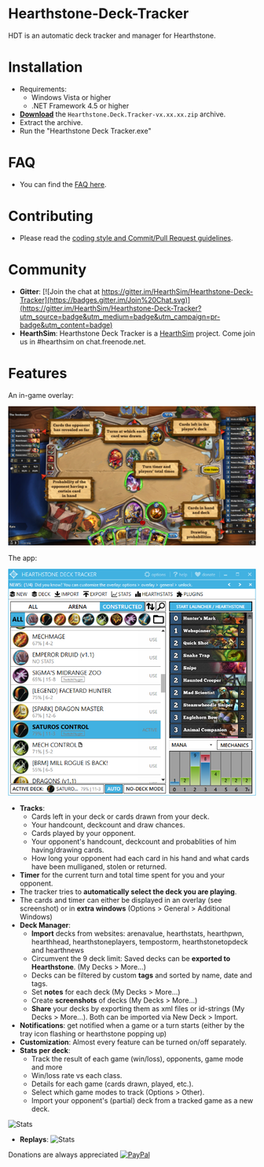 Hearthstone-Deck-Tracker
========================
HDT is an automatic deck tracker and manager for Hearthstone.

Installation
=========
- Requirements:
  - Windows Vista or higher
  - .NET Framework 4.5 or higher
- [__Download__](https://github.com/HearthSim/Hearthstone-Deck-Tracker/releases) the `Hearthstone.Deck.Tracker-vx.xx.xx.zip` archive.
- Extract the archive.
- Run the "Hearthstone Deck Tracker.exe"
 

FAQ
=========
- You can find the [FAQ here](https://github.com/HearthSim/Hearthstone-Deck-Tracker/wiki/FAQ).


Contributing
=========
- Please read the [coding style and Commit/Pull Request guidelines](https://github.com/HearthSim/Hearthstone-Deck-Tracker/blob/master/CONTRIBUTING.md).


Community
=========
- **Gitter**: [![Join the chat at https://gitter.im/HearthSim/Hearthstone-Deck-Tracker](https://badges.gitter.im/Join%20Chat.svg)](https://gitter.im/HearthSim/Hearthstone-Deck-Tracker?utm_source=badge&utm_medium=badge&utm_campaign=pr-badge&utm_content=badge)  
- **HearthSim**: Hearthstone Deck Tracker is a [HearthSim](https://hearthsim.info) project. Come join us in #hearthsim on chat.freenode.net.

Features
=========
An in-game overlay:

![Overlay](https://github.com/HearthSim/Hearthstone-Deck-Tracker/raw/master/raw-assets/readme/overlay.png "Overlay")

The app: 

![Tracker](https://github.com/HearthSim/Hearthstone-Deck-Tracker/raw/master/raw-assets/readme/hdt-ui.png "HDT UI")

- **Tracks**:
  - Cards left in your deck or cards drawn from your deck.
  - Your handcount, deckcount and draw chances.
  - Cards played by your opponent.
  - Your opponent's handcount, deckcount and probablities of him having/drawing cards.
  - How long your opponent had each card in his hand and what cards have been mulliganed, stolen or returned.  
- **Timer** for the current turn and total time spent for you and your opponent.  
- The tracker tries to **automatically select the deck you are playing**.  
- The cards and timer can either be displayed in an overlay (see screenshot) or in **extra windows** (Options > General > Additional Windows)  
- **Deck Manager**:
  - **Import** decks from websites: arenavalue, hearthstats, hearthpwn, hearthhead, hearthstoneplayers, tempostorm, hearthstonetopdeck and hearthnews  
  - Circumvent the 9 deck limit: Saved decks can be **exported to Hearthstone**. (My Decks > More...)   
  - Decks can be filtered by custom **tags** and sorted by name, date and tags.  
  - Set **notes** for each deck (My Decks > More...)  
  - Create **screenshots** of decks (My Decks > More...)  
  - **Share** your decks by exporting them as xml files or id-strings (My Decks > More...). Both can be imported via New Deck > Import.  
- **Notifications**: get notified when a game or a turn starts (either by the tray icon flashing or hearthstone popping up)  
- **Customization**: Almost every feature can be turned on/off separately.
- **Stats per deck**:
  - Track the result of each game (win/loss), opponents, game mode and more
  - Win/loss rate vs each class.
  - Details for each game (cards drawn, played, etc.).
  - Select which game modes to track (Options > Other).  
  - Import your opponent's (partial) deck from a tracked game as a new deck.

![Stats](http://i.imgur.com/Wke3Cuw.png "Deck stats")

- **Replays**:
![Stats](http://i.imgur.com/tuxOFmg.png "Deck stats")


Donations are always appreciated
[![PayPal](https://www.paypalobjects.com/en_US/i/btn/btn_donate_SM.gif)](https://www.paypal.com/cgi-bin/webscr?cmd=_s-xclick&hosted_button_id=PZDMUT88NLFYJ)
